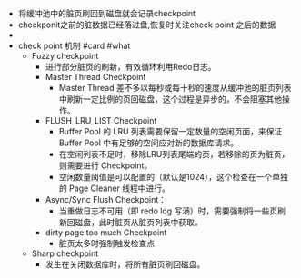 - 将缓冲池中的脏页刷回到磁盘就会记录checkpoint
- checkponit之前的脏数据已经落过盘,恢复时关注check point 之后的数据
-
- check point 机制 #card #what
	- Fuzzy checkpoint
		- 进行部分脏页的刷新，有效循环利用Redo日志。
		- Master Thread Checkpoint
			- Master Thread 差不多以每秒或每十秒的速度从缓冲池的脏页列表中刷新一定比例的页回磁盘，这个过程是异步的，不会阻塞其他操作。
		- FLUSH_LRU_LIST Checkpoint
			- Buffer Pool 的 LRU 列表需要保留一定数量的空闲页面，来保证 Buffer Pool 中有足够的空间应对新的数据库请求。
			- 在空闲列表不足时，移除LRU列表尾端的页，若移除的页为脏页，则需要进行 Checkpoint。
			- 空闲数量阈值是可以配置的（默认是1024），这个检查在一个单独的 Page Cleaner 线程中进行。
		- Async/Sync Flush Checkpoint：
			- 当重做日志不可用（即 redo log 写满）时，需要强制将一些页刷新回磁盘，此时脏页从脏页列表中获取。
		- dirty page too much Checkpoint
			- 脏页太多时强制触发检查点
	- Sharp checkpoint
		- 发生在关闭数据库时，将所有脏页刷回磁盘。